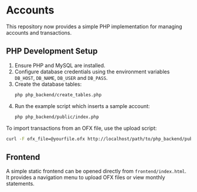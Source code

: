 # Accounts

This repository now provides a simple PHP implementation for managing accounts and transactions.

## PHP Development Setup

1. Ensure PHP and MySQL are installed.
2. Configure database credentials using the environment variables `DB_HOST`, `DB_NAME`, `DB_USER` and `DB_PASS`.
3. Create the database tables:
   ```bash
   php php_backend/create_tables.php
   ```
4. Run the example script which inserts a sample account:
   ```bash
   php php_backend/public/index.php
   ```

To import transactions from an OFX file, use the upload script:
```bash
curl -F ofx_file=@yourfile.ofx http://localhost/path/to/php_backend/public/upload_ofx.php
```

## Frontend

A simple static frontend can be opened directly from `frontend/index.html`. It provides a navigation menu to upload OFX files or view monthly statements.

